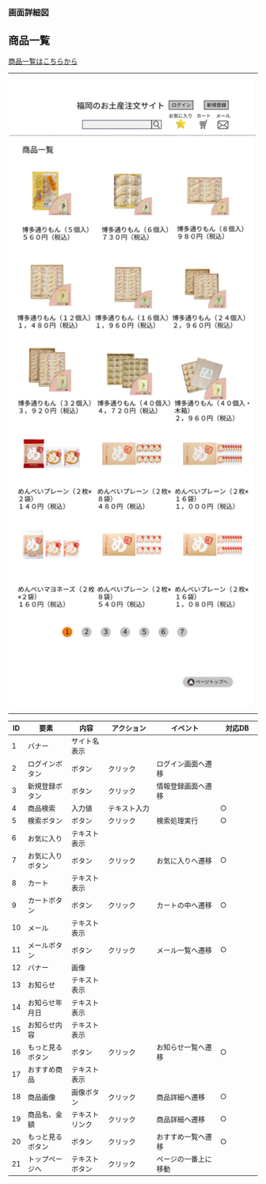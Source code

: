 ### 画面詳細図
## 商品一覧
[商品一覧はこちらから](https://www.figma.com/file/RYqtOfPBsoZrLrkSl6OKC6/商品一覧?node-id=0%3A1)
****
<img src="../img/商品一覧.png" width="500">

****
| ID | 要素 | 内容 | アクション | イベント | 対応DB |
|----|------|------|------------|----------|--------|
|1   |バナー|サイト名表示|      |          |        |
|2   |ログインボタン|ボタン|クリック|ログイン画面へ遷移||
|3   |新規登録ボタン|ボタン|クリック|情報登録画面へ遷移||
|4   |商品検索|入力値|テキスト入力|　　　　|○　　　　|
|5   |検索ボタン|ボタン|クリック|検索処理実行|○　　　|
|6   |お気に入り|テキスト表示|　　|　　　　|　　　　|
|7   |お気に入りボタン|ボタン|クリック|お気に入りへ遷移|○|
|8   |カート|テキスト表示|      |          |        |
|9   |カートボタン|ボタン|クリック|カートの中へ遷移|○|
|10  |メール|テキスト表示|      |          |        |
|11  |メールボタン|ボタン|クリック|メール一覧へ遷移|○|
|12  |バナー|画像|　　　　　　|　　　　　　|　　　　|
|13  |お知らせ|テキスト表示|　　　|　　　　|　　　　|
|14  |お知らせ年月日|テキスト表示|　|　　　　|　　　　|
|15  |お知らせ内容|テキスト表示|　　|　　　　|　　　　|
|16  |もっと見るボタン|ボタン|クリック|お知らせ一覧へ遷移|○|
|17  |おすすめ商品|テキスト表示|      |          |        |
|18  |商品画像|画像ボタン|クリック|商品詳細へ遷移|○|
|19  |商品名、金額|テキストリンク|クリック|商品詳細へ遷移|○|
|20  |もっと見るボタン|ボタン|クリック|おすすめ一覧へ遷移|○|
|21  |トップページへ|テキストボタン|クリック|ページの一番上に移動||

